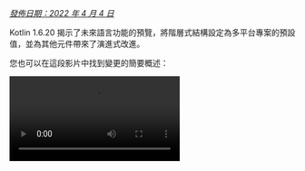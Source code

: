 [//]: # (title: Kotlin 1.6.20 有什麼新功能)

_[發佈日期：2022 年 4 月 4 日](releases.md#release-details)_

Kotlin 1.6.20 揭示了未來語言功能的預覽，將階層式結構設定為多平台專案的預設值，並為其他元件帶來了演進式改進。

您也可以在這段影片中找到變更的簡要概述：

<video src="https://www.youtube.com/v/8F19ds109-o" title="What's new in Kotlin 1.6.20"/>

## 語言

在 Kotlin 1.6.20 中，您可以嘗試兩項新的語言功能：

*   [Kotlin/JVM 的情境接收器原型](#prototype-of-context-receivers-for-kotlin-jvm)
*   [明確非空值型別](#definitely-non-nullable-types)

### Kotlin/JVM 的情境接收器原型

> 此功能為原型，僅適用於 Kotlin/JVM。啟用 `-Xcontext-receivers` 後，
> 編譯器將產生無法用於正式環境程式碼的預發行二進位檔。
> 僅在您的練習專案中使用情境接收器。
> 我們感謝您在 [YouTrack](https://youtrack.jetbrains.com/issues/KT) 中提供的意見回饋。
>
{style="warning"}

有了 Kotlin 1.6.20，您不再僅限於擁有一個接收器。如果您需要更多，可以透過在宣告中新增情境接收器，使函數、屬性和類別依情境而定（或_情境相關_）。情境宣告會執行以下操作：

*   它要求所有宣告的情境接收器都必須作為隱式接收器存在於呼叫者的作用域中。
*   它將宣告的情境接收器作為隱式接收器帶入其主體作用域。

```kotlin
interface LoggingContext {
    val log: Logger // 此情境提供對記錄器的參考 
}

context(LoggingContext)
fun startBusinessOperation() {
    // 您可以存取 log 屬性，因為 LoggingContext 是隱式接收器
    log.info("Operation has started")
}

fun test(loggingContext: LoggingContext) {
    with(loggingContext) {
        // 您需要將 LoggingContext 作為隱式接收器置於作用域中
        // 才能呼叫 startBusinessOperation()
        startBusinessOperation()
    }
}
```

若要在您的專案中啟用情境接收器，請使用 `-Xcontext-receivers` 編譯器選項。
您可以在 [KEEP](https://github.com/Kotlin/KEEP/blob/master/proposals/context-receivers.md#detailed-design) 中找到此功能的詳細說明及其語法。

請注意，此實作是原型：

*   啟用 `-Xcontext-receivers` 後，編譯器將產生無法用於正式環境程式碼的預發行二進位檔
*   目前對情境接收器的 IDE 支援最少

請在您的練習專案中試用此功能，並在此 [YouTrack 問題](https://youtrack.jetbrains.com/issue/KT-42435) 中與我們分享您的想法和經驗。
如果您遇到任何問題，請[提交新問題](https://kotl.in/issue)。

### 明確非空值型別

> 明確非空值型別處於 [Beta 測試版](components-stability.md)階段。它們幾乎穩定，
> 但未來可能需要遷移步驟。
> 我們將盡力減少您必須進行的任何變更。
>
{style="warning"}

為了在擴充泛型 Java 類別和介面時提供更好的互通性，Kotlin 1.6.20 允許您使用新語法 `T & Any` 在使用站點上將泛型型別參數標記為明確非空值。
此語法形式來自[交集型別](https://en.wikipedia.org/wiki/Intersection_type)的表示法，目前僅限於 `&` 左側帶有可空值上限且右側帶有非空值 `Any` 的型別參數：

```kotlin
fun <T> elvisLike(x: T, y: T & Any): T & Any = x ?: y

fun main() {
    // OK
    elvisLike<String>("", "").length
    // Error: 'null' cannot be a value of a non-null type
    elvisLike<String>("", null).length

    // OK
    elvisLike<String?>(null, "").length
    // Error: 'null' cannot be a value of a non-null type
    elvisLike<String?>(null, null).length
}
```
{validate="false"}

將語言版本設定為 `1.7` 以啟用此功能：

<tabs group="build-script">
<tab title="Kotlin" group-key="kotlin">

```kotlin
kotlin {
    sourceSets.all {
        languageSettings.apply {
            languageVersion = "1.7"
        }
    }
}
```

</tab>
<tab title="Groovy" group-key="groovy">

```groovy
kotlin {
    sourceSets.all {
        languageSettings {
            languageVersion = '1.7'
        }
    }
}
```

</tab>
</tabs>

在 [KEEP](https://github.com/Kotlin/KEEP/blob/master/proposals/definitely-non-nullable-types.md) 中了解有關明確非空值型別的更多資訊。

## Kotlin/JVM

Kotlin 1.6.20 引入了：

*   JVM 介面中預設方法的相容性改進：[介面的新 `@JvmDefaultWithCompatibility` 註解](#new-jvmdefaultwithcompatibility-annotation-for-interfaces)和 [`-Xjvm-default` 模式中的相容性變更](#compatibility-changes-in-the-xjvm-default-modes)
*   [支援 JVM 後端中單一模組的平行編譯](#support-for-parallel-compilation-of-a-single-module-in-the-jvm-backend)
*   [支援對函數介面建構子的可呼叫引用](#support-for-callable-references-to-functional-interface-constructors)

### 介面的新 @JvmDefaultWithCompatibility 註解

Kotlin 1.6.20 引入了新註解 [`@JvmDefaultWithCompatibility`](https://kotlinlang.org/api/latest/jvm/stdlib/kotlin.jvm/-jvm-default-with-compatibility/)：將其與 `-Xjvm-default=all` 編譯器選項一起使用，[為 JVM 介面中的任何 Kotlin 介面中的任何非抽象成員建立預設方法](java-to-kotlin-interop.md#default-methods-in-interfaces)。

如果有一些客戶端使用您的 Kotlin 介面，且這些介面是在沒有 `-Xjvm-default=all` 選項的情況下編譯的，那麼它們可能與使用此選項編譯的程式碼二進位不相容。
在 Kotlin 1.6.20 之前，為避免此相容性問題，[建議的方法](https://blog.jetbrains.com/kotlin/2020/07/kotlin-1-4-m3-generating-default-methods-in-interfaces/#JvmDefaultWithoutCompatibility)是使用 `-Xjvm-default=all-compatibility` 模式，並為不需要此類相容性的介面使用 `@JvmDefaultWithoutCompatibility` 註解。

此方法有一些缺點：

*   新增新介面時，您可能會輕易忘記新增註解。
*   通常非公開部分比公共應用程式介面有更多介面，因此您最終會在程式碼中許多地方使用此註解。

現在，您可以使用 `-Xjvm-default=all` 模式並使用 `@JvmDefaultWithCompatibility` 註解標記介面。
這允許您一次將此註解新增到公共應用程式介面中的所有介面，並且您無需為新的非公開程式碼使用任何註解。

請在此 [YouTrack 問題](https://youtrack.jetbrains.com/issue/KT-48217) 中留下您對此新註解的意見回饋。

### -Xjvm-default 模式中的相容性變更

Kotlin 1.6.20 增加了將預設模式（`-Xjvm-default=disable` 編譯器選項）中的模組與使用 `-Xjvm-default=all` 或 `-Xjvm-default=all-compatibility` 模式編譯的模組進行編譯的選項。
一如既往，如果所有模組都使用 `-Xjvm-default=all` 或 `-Xjvm-default=all-compatibility` 模式，編譯也會成功。
您可以在此 [YouTrack 問題](https://youtrack.jetbrains.com/issue/KT-47000) 中留下您的意見回饋。

Kotlin 1.6.20 棄用了編譯器選項 `-Xjvm-default` 的 `compatibility` 和 `enable` 模式。
其他模式的描述中關於相容性的變更，但整體邏輯保持不變。
您可以查閱[更新的描述](java-to-kotlin-interop.md#compatibility-modes-for-default-methods)。

有關 Java 互通性中預設方法的更多資訊，請參閱[互通性文件](java-to-kotlin-interop.md#default-methods-in-interfaces)和
[此部落格文章](https://blog.jetbrains.com/kotlin/2020/07/kotlin-1-4-m3-generating-default-methods-in-interfaces/)。

### 支援 JVM 後端中單一模組的平行編譯

> 支援 JVM 後端中單一模組的平行編譯是 [實驗性](components-stability.md)的。
> 它可能隨時被移除或變更。需要選擇啟用（詳情見下），您應該僅將其用於評估目的。
> 我們非常感謝您在 [YouTrack](https://youtrack.jetbrains.com/issue/KT-46085) 中提供意見回饋。
>
{style="warning"}

我們正在繼續努力[改進新的 JVM IR 後端編譯時間](https://youtrack.jetbrains.com/issue/KT-46768)。
在 Kotlin 1.6.20 中，我們新增了實驗性 JVM IR 後端模式，以平行編譯模組中的所有檔案。
平行編譯可以將總編譯時間縮短多達 15%。

使用[編譯器選項](compiler-reference.md#compiler-options) `-Xbackend-threads` 啟用實驗性平行後端模式。
此選項請使用以下引數：

*   `N` 是您要使用的執行緒數量。它不應大於您的 CPU 核心數量；否則，由於執行緒間的內容切換，平行化將停止有效
*   `0` 為每個 CPU 核心使用單獨的執行緒

[Gradle](gradle.md) 可以平行執行任務，但這種平行化在專案（或專案的主要部分）在 Gradle 看來只是一個大任務時，並沒有太大幫助。
如果您有一個非常大的單一巨型模組，請使用平行編譯以更快地編譯。
如果您的專案由許多小型模組組成，並且建置由 Gradle 平行化，那麼增加另一層平行化可能會由於內容切換而損害效能。

> 平行編譯有一些限制：
> *   它不適用於 [kapt](kapt.md)，因為 kapt 會停用 IR 後端
> *   根據設計，它需要更多的 JVM 堆積記憶體。堆積記憶體量與執行緒數量成正比
>
{style="note"}

### 支援對函數介面建構子的可呼叫引用

> 支援對函數介面建構子的可呼叫引用是 [實驗性](components-stability.md)的。
> 它可能隨時被移除或變更。需要選擇啟用（詳情見下），您應該僅將其用於評估目的。
> 我們非常感謝您在 [YouTrack](https://youtrack.jetbrains.com/issue/KT-47939) 中提供意見回饋。
>
{style="warning"}

支援對[可呼叫引用](reflection.md#callable-references)到函數介面建構子的功能，提供了一種原始碼相容的方式，可以從具有建構子函數的介面遷移到[函數介面](fun-interfaces.md)。

考慮以下程式碼：

```kotlin
interface Printer {
    fun print()
}

fun Printer(block: () -> Unit): Printer = object : Printer { override fun print() = block() }
```

啟用對函數介面建構子的可呼叫引用後，此程式碼可以替換為僅一個函數介面宣告：

```kotlin
fun interface Printer {
    fun print()
}
```

它的建構子將被隱式建立，任何使用 `::Printer` 函數引用的程式碼都將編譯。例如：

```kotlin
documentsStorage.addPrinter(::Printer)
```
{validate="false"}

透過使用 [`@Deprecated`](https://kotlinlang.org/api/latest/jvm/stdlib/kotlin/-deprecated/) 註解和 `DeprecationLevel.HIDDEN` 標記舊版函數 `Printer` 來保留二進位相容性：

```kotlin
@Deprecated(message = "Your message about the deprecation", level = DeprecationLevel.HIDDEN)
fun Printer(...) {...}
```
{validate="false"}

使用編譯器選項 `-XXLanguage:+KotlinFunInterfaceConstructorReference` 啟用此功能。

## Kotlin/Native

Kotlin/Native 1.6.20 標誌著其新元件的持續發展。我們在與 Kotlin 在其他平台上的體驗一致性方面又邁出了一步：

*   [新記憶體管理器的更新](#an-update-on-the-new-memory-manager)
*   [新記憶體管理器中清理階段的併發實作](#concurrent-implementation-for-the-sweep-phase-in-new-memory-manager)
*   [註解類別的實例化](#instantiation-of-annotation-classes)
*   [與 Swift async/await 的互通性：返回 Swift 的 Void 而非 KotlinUnit](#interop-with-swift-async-await-returning-void-instead-of-kotlinunit)
*   [透過 libbacktrace 改善堆疊追蹤](#better-stack-traces-with-libbacktrace)
*   [支援獨立 Android 可執行檔](#support-for-standalone-android-executables)
*   [效能改進](#performance-improvements)
*   [cinterop 模組匯入期間的錯誤處理改進](#improved-error-handling-during-cinterop-modules-import)
*   [支援 Xcode 13 函式庫](#support-for-xcode-13-libraries)

### 新記憶體管理器的更新

> 新的 Kotlin/Native 記憶體管理器處於 [Alpha 測試版](components-stability.md)階段。
> 它可能在未來不相容地變更並需要手動遷移。
> 我們非常感謝您在 [YouTrack](https://youtrack.jetbrains.com/issue/KT-48525) 中提供意見回饋。
>
{style="note"}

透過 Kotlin 1.6.20，您可以嘗試新 Kotlin/Native 記憶體管理器的 Alpha 版本。
它消除了 JVM 和 Native 平台之間的差異，以在多平台專案中提供一致的開發者體驗。
例如，您將更容易建立可在 Android 和 iOS 上運作的新跨平台行動應用程式。

新的 Kotlin/Native 記憶體管理器取消了執行緒間物件共享的限制。
它還提供了無記憶體洩漏的併發程式設計原語，這些原語安全且不需要任何特殊管理或註解。

新的記憶體管理器將在未來版本中成為預設值，因此我們鼓勵您現在就嘗試。
查閱我們的[部落格文章](https://blog.jetbrains.com/kotlin/2021/08/try-the-new-kotlin-native-memory-manager-development-preview/)以了解有關新記憶體管理器的更多資訊並探索示範專案，或直接跳至[遷移說明](https://github.com/JetBrains/kotlin/blob/master/kotlin-native/NEW_MM.md)親自嘗試。

請嘗試在您的專案上使用新記憶體管理器，看看它是如何運作的，並在我們的問題追蹤器 [YouTrack](https://youtrack.jetbrains.com/issue/KT-48525) 中分享意見回饋。

### 新記憶體管理器中清理階段的併發實作

如果您已切換到我們在 [Kotlin 1.6 中宣布](whatsnew16.md#preview-of-the-new-memory-manager)的新記憶體管理器，您可能會注意到執行時間有了巨大的改進：我們的基準測試顯示平均提高了 35%。
從 1.6.20 開始，新記憶體管理器的清理階段也提供了併發實作。
這也應能改善效能並縮短垃圾收集器暫停的持續時間。

若要為新的 Kotlin/Native 記憶體管理器啟用此功能，請傳遞以下編譯器選項：

```bash
-Xgc=cms 
```

請隨時在此 [YouTrack 問題](https://youtrack.jetbrains.com/issue/KT-48526) 中分享您對新記憶體管理器效能的意見回饋。

### 註解類別的實例化

在 Kotlin 1.6.0 中，註解類別的實例化對於 Kotlin/JVM 和 Kotlin/JS 成為了[穩定](components-stability.md)功能。
1.6.20 版本提供了對 Kotlin/Native 的支援。

了解有關[註解類別實例化](annotations.md#instantiation)的更多資訊。

### 與 Swift async/await 的互通性：返回 Void 而非 KotlinUnit

> 與 Swift async/await 的併發互通性是 [實驗性](components-stability.md)的。它可能隨時被移除或變更。
> 您應該僅將其用於評估目的。我們非常感謝您在 [YouTrack](https://youtrack.jetbrains.com/issue/KT-47610) 中提供意見回饋。
>
{style="warning"}

我們持續致力於[與 Swift 的 async/await 的實驗性互通性](whatsnew1530.md#experimental-interoperability-with-swift-5-5-async-await)（Swift 5.5 後可用）。
Kotlin 1.6.20 在處理 `Unit` 回傳型別的 `suspend` 函數方面與先前版本不同。

以前，此類函數在 Swift 中呈現為返回 `KotlinUnit` 的 `async` 函數。然而，它們的正確回傳型別應為 `Void`，類似於非暫停函數。

為了避免破壞現有程式碼，我們引入了一個 Gradle 屬性，該屬性使編譯器將返回 `Unit` 的 `suspend` 函數轉換為返回 `Void` 的 `async` Swift 函數：

```none
# gradle.properties
kotlin.native.binary.unitSuspendFunctionObjCExport=proper
```

我們計劃在未來的 Kotlin 版本中將此行為設為預設。

### 透過 libbacktrace 改善堆疊追蹤

> 使用 libbacktrace 解析原始碼位置是 [實驗性](components-stability.md)的。它可能隨時被移除或變更。
> 您應該僅將其用於評估目的。我們非常感謝您在 [YouTrack](https://youtrack.jetbrains.com/issue/KT-48424) 中提供意見回饋。
>
{style="warning"}

Kotlin/Native 現在能夠產生包含檔案位置和行號的詳細堆疊追蹤，
以便更好地除錯 `linux*`（`linuxMips32` 和 `linuxMipsel32` 除外）和 `androidNative*` 目標。

此功能在底層使用了 [`libbacktrace`](https://github.com/ianlancetaylor/libbacktrace) 函式庫。
請看以下程式碼，了解差異範例：

```kotlin
fun main() = bar()
fun bar() = baz()
inline fun baz() {
    error("")
}
```

*   **1.6.20 之前：**

```text
Uncaught Kotlin exception: kotlin.IllegalStateException:
   at 0   example.kexe        0x227190       kfun:kotlin.Throwable#<init>(kotlin.String?){} + 96
   at 1   example.kexe        0x221e4c       kfun:kotlin.Exception#<init>(kotlin.String?){} + 92
   at 2   example.kexe        0x221f4c       kfun:kotlin.RuntimeException#<init>(kotlin.String?){} + 92
   at 3   example.kexe        0x22234c       kfun:kotlin.IllegalStateException#<init>(kotlin.String?){} + 92
   at 4   example.kexe        0x25d708       kfun:#bar(){} + 104
   at 5   example.kexe        0x25d68c       kfun:#main(){} + 12
```
{initial-collapse-state="collapsed" collapsible="true"}

*   **1.6.20 搭配 libbacktrace：**

```text
Uncaught Kotlin exception: kotlin.IllegalStateException:
   at 0   example.kexe        0x229550    kfun:kotlin.Throwable#<init>(kotlin.String?){} + 96 (/opt/buildAgent/work/c3a91df21e46e2c8/kotlin/kotlin-native/runtime/src/main/kotlin/kotlin/Throwable.kt:24:37)
   at 1   example.kexe        0x22420c    kfun:kotlin.Exception#<init>(kotlin.String?){} + 92 (/opt/buildAgent/work/c3a91df21e46e2c8/kotlin/kotlin-native/runtime/src/main/kotlin/kotlin/Exceptions.kt:23:44)
   at 2   example.kexe        0x22430c    kfun:kotlin.RuntimeException#<init>(kotlin.String?){} + 92 (/opt/buildAgent/work/c3a91df21e46e2c8/kotlin/kotlin-native/runtime/src/main/kotlin/kotlin/Exceptions.kt:34:44)
   at 3   example.kexe        0x22470c    kfun:kotlin.IllegalStateException#<init>(kotlin.String?){} + 92 (/opt/buildAgent/work/c3a91df21e46e2c8/kotlin/kotlin-native/runtime/src/main/kotlin/kotlin/Exceptions.kt:70:44)
   at 4   example.kexe        0x25fac8    kfun:#bar(){} + 104 [inlined] (/opt/buildAgent/work/c3a91df21e46e2c8/kotlin/libraries/stdlib/src/kotlin/util/Preconditions.kt:143:56)
   at 5   example.kexe        0x25fac8    kfun:#bar(){} + 104 [inlined] (/private/tmp/backtrace/src/commonMain/kotlin/app.kt:4:5)
   at 6   example.kexe        0x25fac8    kfun:#bar(){} + 104 (/private/tmp/backtrace/src/commonMain/kotlin/app.kt:2:13)
   at 7   example.kexe        0x25fa4c    kfun:#main(){} + 12 (/private/tmp/backtrace/src/commonMain/kotlin/app.kt:1:14)
```
{initial-collapse-state="collapsed" collapsible="true"}

在 Apple 目標上，這些目標已經在堆疊追蹤中包含檔案位置和行號，libbacktrace 為內聯函數呼叫提供了更多詳細資訊：

*   **1.6.20 之前：**

```text
Uncaught Kotlin exception: kotlin.IllegalStateException:
   at 0   example.kexe    0x10a85a8f8    kfun:kotlin.Throwable#<init>(kotlin.String?){} + 88 (/opt/buildAgent/work/c3a91df21e46e2c8/kotlin/kotlin-native/runtime/src/main/kotlin/kotlin/Throwable.kt:24:37)
   at 1   example.kexe    0x10a855846    kfun:kotlin.Exception#<init>(kotlin.String?){} + 86 (/opt/buildAgent/work/c3a91df21e46e2c8/kotlin/kotlin-native/runtime/src/main/kotlin/kotlin/Exceptions.kt:23:44)
   at 2   example.kexe    0x10a855936    kfun:kotlin.RuntimeException#<init>(kotlin.String?){} + 86 (/opt/buildAgent/work/c3a91df21e46e2c8/kotlin/kotlin-native/runtime/src/main/kotlin/kotlin/Exceptions.kt:34:44)
   at 3   example.kexe    0x10a855c86    kfun:kotlin.IllegalStateException#<init>(kotlin.String?){} + 86 (/opt/buildAgent/work/c3a91df21e46e2c8/kotlin/kotlin-native/runtime/src/main/kotlin/kotlin/Exceptions.kt:70:44)
   at 4   example.kexe    0x10a8489a5    kfun:#bar(){} + 117 (/private/tmp/backtrace/src/commonMain/kotlin/app.kt:2:1)
   at 5   example.kexe    0x10a84891c    kfun:#main(){} + 12 (/private/tmp/backtrace/src/commonMain/kotlin/app.kt:1:14)
...
```
{initial-collapse-state="collapsed" collapsible="true"}

*   **1.6.20 搭配 libbacktrace：**

```text
Uncaught Kotlin exception: kotlin.IllegalStateException:
   at 0   example.kexe    0x10669bc88    kfun:kotlin.Throwable#<init>(kotlin.String?){} + 88 (/opt/buildAgent/work/c3a91df21e46e2c8/kotlin/kotlin-native/runtime/src/main/kotlin/kotlin/Throwable.kt:24:37)
   at 1   example.kexe    0x106696bd6    kfun:kotlin.Exception#<init>(kotlin.String?){} + 86 (/opt/buildAgent/work/c3a91df21e46e2c8/kotlin/kotlin-native/runtime/src/main/kotlin/kotlin/Exceptions.kt:23:44)
   at 2   example.kexe    0x106696cc6    kfun:kotlin.RuntimeException#<init>(kotlin.String?){} + 86 (/opt/buildAgent/work/c3a91df21e46e2c8/kotlin/kotlin-native/runtime/src/main/kotlin/kotlin/Exceptions.kt:34:44)
   at 3   example.kexe    0x106697016    kfun:kotlin.IllegalStateException#<init>(kotlin.String?){} + 86 (/opt/buildAgent/work/c3a91df21e46e2c8/kotlin/kotlin-native/runtime/src/main/kotlin/kotlin/Exceptions.kt:70:44)
   at 4   example.kexe    0x106689d35    kfun:#bar(){} + 117 [inlined] (/opt/buildAgent/work/c3a91df21e46e2c8/kotlin/libraries/stdlib/src/kotlin/util/Preconditions.kt:143:56)
>>  at 5   example.kexe    0x106689d35    kfun:#bar(){} + 117 [inlined] (/private/tmp/backtrace/src/commonMain/kotlin/app.kt:4:5)
   at 6   example.kexe    0x106689d35    kfun:#bar(){} + 117 (/private/tmp/backtrace/src/commonMain/kotlin/app.kt:2:13)
   at 7   example.kexe    0x106689cac    kfun:#main(){} + 12 (/private/tmp/backtrace/src/commonMain/kotlin/app.kt:1:14)
...
```
{initial-collapse-state="collapsed" collapsible="true"}

若要透過 libbacktrace 產生更好的堆疊追蹤，請將以下行新增到 `gradle.properties`：

```none
# gradle.properties
kotlin.native.binary.sourceInfoType=libbacktrace
```

請在[此 YouTrack 問題](https://youtrack.jetbrains.com/issue/KT-48424)中告訴我們您使用 libbacktrace 除錯 Kotlin/Native 的體驗。

### 支援獨立 Android 可執行檔

以前，Kotlin/Native 中的 Android 原生可執行檔實際上不是可執行檔，而是您可以作為 NativeActivity 使用的共享函式庫。現在有一個選項可以為 Android 原生目標生成標準可執行檔。

為此，在您的專案的 `build.gradle(.kts)` 部分中，配置您的 `androidNative` 目標的可執行檔區塊。
新增以下二進位選項：

```kotlin
kotlin {
    androidNativeX64("android") {
        binaries {
            executable {
                binaryOptions["androidProgramType"] = "standalone"
            }
        }
    }
}
```

請注意，此功能將在 Kotlin 1.7.0 中成為預設值。
如果您想保留目前的行為，請使用以下設定：

```kotlin
binaryOptions["androidProgramType"] = "nativeActivity"
```

感謝 Mattia Iavarone 的[實作](https://github.com/jetbrains/kotlin/pull/4624)！

### 效能改進

我們正在努力改進 Kotlin/Native，以[加速編譯過程](https://youtrack.jetbrains.com/issue/KT-42294)並提升您的開發體驗。

Kotlin 1.6.20 帶來了一些效能更新和錯誤修正，這些變更影響了 Kotlin 生成的 LLVM IR。
根據我們內部專案的基準測試，我們平均達到了以下效能提升：

*   執行時間減少 15%
*   發佈和除錯二進位檔的程式碼大小減少 20%
*   發佈二進位檔的編譯時間減少 26%

這些變更還使大型內部專案的除錯二進位檔編譯時間減少了 10%。

為此，我們為一些編譯器生成的合成物件實作了靜態初始化，改進了為每個函數建立 LLVM IR 結構的方式，並優化了編譯器快取。

### cinterop 模組匯入期間的錯誤處理改進

此版本改進了在您使用 `cinterop` 工具匯入 Objective-C 模組（例如 CocoaPods pods 通常這樣做）時的錯誤處理。
以前，如果您在嘗試使用 Objective-C 模組時遇到錯誤（例如，處理標頭中的編譯錯誤時），您會收到一條資訊不足的錯誤訊息，例如 `fatal error: could not build module $name`。
我們擴展了 `cinterop` 工具的這部分，因此您將收到包含擴展說明的錯誤訊息。

### 支援 Xcode 13 函式庫

此版本中完全支援 Xcode 13 隨附的函式庫。
請隨時從您的 Kotlin 程式碼中的任何位置存取它們。

## Kotlin Multiplatform

1.6.20 為 Kotlin Multiplatform 帶來了以下值得注意的更新：

*   [多平台專案的階層式結構支援現在是預設選項](#hierarchical-structure-support-for-multiplatform-projects)
*   [Kotlin CocoaPods Gradle 外掛程式收到了幾個有用的 CocoaPods 整合功能](#kotlin-cocoapods-gradle-plugin)

### 多平台專案的階層式結構支援

Kotlin 1.6.20 預設啟用階層式結構支援。
自從在 [Kotlin 1.4.0 中引入](whatsnew14.md#sharing-code-in-several-targets-with-the-hierarchical-project-structure)以來，我們大幅改進了前端並使 IDE 匯入穩定。

以前，在多平台專案中新增程式碼有兩種方式。第一種是將其插入平台特定原始碼集，該原始碼集僅限於一個目標，無法被其他平台重複使用。
第二種是使用跨所有 Kotlin 目前支援的平台共享的通用原始碼集。

現在您可以在[專案中更好地共享程式碼](#better-code-sharing-in-your-project)，在幾個類似的原生目標之間共享原始碼，這些目標重複使用大量通用邏輯和第三方應用程式介面。
此技術將提供正確的預設依賴項，並找到共享程式碼中可用的精確應用程式介面。
這消除了複雜的建置設定和必須使用變通方法才能獲得對原生目標之間共享原始碼集的 IDE 支援。
它還有助於防止針對不同目標的不安全應用程式介面使用。

此技術對於[函式庫作者](#more-opportunities-for-library-authors)也將很有用，因為階層式專案結構允許他們發佈和使用針對目標子集的通用應用程式介面函式庫。

預設情況下，使用階層式專案結構發佈的函式庫僅與階層式結構專案相容。

#### 專案中更好的程式碼共享

在沒有階層式結構支援的情況下，無法直接地在**某些**而非**所有** [Kotlin 目標](https://www.jetbrains.com/help/kotlin-multiplatform-dev/multiplatform-dsl-reference.html#targets)之間共享程式碼。
一個常見的例子是在所有 iOS 目標之間共享程式碼，並存取 iOS 特定的[依賴項](https://www.jetbrains.com/help/kotlin-multiplatform-dev/multiplatform-share-on-platforms.html#connect-platform-specific-libraries)，例如 Foundation。

多虧了階層式專案結構支援，您現在可以開箱即用地實現這一點。
在新結構中，原始碼集形成階層。
您可以針對給定原始碼集編譯到的每個目標，使用平台特定的語言功能和可用的依賴項。

例如，考慮一個典型的多平台專案，它有兩個目標 — `iosArm64` 和 `iosX64` 分別用於 iOS 裝置和模擬器。
Kotlin 工具鏈理解這兩個目標具有相同的功能，並允許您從中間原始碼集 `iosMain` 存取該功能。

![iOS hierarchy example](ios-hierarchy-example.jpg){width=700}

Kotlin 工具鏈提供正確的預設依賴項，例如 Kotlin/Native 標準函式庫或原生函式庫。
此外，Kotlin 工具鏈將盡力找出共享程式碼中可用的精確應用程式介面範圍。
這可以防止例如在為 Windows 共享的程式碼中使用 macOS 特定函數等情況。

#### 為函式庫作者帶來更多機會

當多平台函式庫發佈時，其中間原始碼集的應用程式介面現在已正確地與其一同發佈，供消費者使用。
同樣，Kotlin 工具鏈將自動找出消費者原始碼集中可用的應用程式介面，同時仔細防範不安全的使用方式，例如在 JS 程式碼中使用適用於 JVM 的應用程式介面。
了解有關[在函式庫中共享程式碼](https://www.jetbrains.com/help/kotlin-multiplatform-dev/multiplatform-share-on-platforms.html#share-code-in-libraries)的更多資訊。

#### 配置和設定

從 Kotlin 1.6.20 開始，所有新建立的多平台專案都將採用階層式專案結構。無需額外設定。

*   如果您已[手動開啟](https://www.jetbrains.com/help/kotlin-multiplatform-dev/multiplatform-share-on-platforms.html#share-code-on-similar-platforms)它，您可以從 `gradle.properties` 中移除已棄用的選項：

    ```none
    # gradle.properties
    kotlin.mpp.enableGranularSourceSetsMetadata=true
    kotlin.native.enableDependencyPropagation=false // 或 'true'，取決於您之前的設定
    ```

*   對於 Kotlin 1.6.20，我們建議使用 [Android Studio 2021.1.1](https://developer.android.com/studio) (Bumblebee) 或更高版本以獲得最佳體驗。

*   您也可以選擇退出。若要停用階層式結構支援，請在 `gradle.properties` 中設定以下選項：

    ```none
    # gradle.properties
    kotlin.mpp.hierarchicalStructureSupport=false
    ```

#### 留下您的意見回饋

這是對整個生態系統的重大變革。我們非常感謝您的意見回饋，以幫助使其更臻完善。

現在就試試看，並向我們的[問題追蹤器](https://kotl.in/issue)報告您遇到的任何困難。

### Kotlin CocoaPods Gradle 外掛程式

為簡化 CocoaPods 整合，Kotlin 1.6.20 提供了以下功能：

*   CocoaPods 外掛程式現在具有建置 XCFrameworks 並包含所有註冊目標以及生成 Podspec 檔案的任務。當您不想直接與 Xcode 整合，但想要建置產物並將其部署到本地 CocoaPods 儲存庫時，這會很有用。
    
    了解更多關於[建置 XCFrameworks](https://www.jetbrains.com/help/kotlin-multiplatform-dev/multiplatform-build-native-binaries.html#build-xcframeworks) 的資訊。

*   如果您在專案中使用 [CocoaPods 整合](https://www.jetbrains.com/help/kotlin-multiplatform-dev/multiplatform-cocoapods-overview.html)，您習慣於為整個 Gradle 專案指定所需的 Pod 版本。現在您有更多選項：
    *   直接在 `cocoapods` 區塊中指定 Pod 版本
    *   繼續使用 Gradle 專案版本
    
    如果這些屬性都沒有配置，您將會收到錯誤。

*   您現在可以在 `cocoapods` 區塊中配置 CocoaPod 名稱，而無需更改整個 Gradle 專案的名稱。

*   CocoaPods 外掛程式引入了一個新的 `extraSpecAttributes` 屬性，您可以使用它來配置 Podspec 檔案中以前硬編碼的屬性，例如 `libraries` 或 `vendored_frameworks`。

```kotlin
kotlin {
    cocoapods {
        version = "1.0"
        name = "MyCocoaPod"
        extraSpecAttributes["social_media_url"] = 'https://twitter.com/kotlin'
        extraSpecAttributes["vendored_frameworks"] = 'CustomFramework.xcframework'
        extraSpecAttributes["libraries"] = 'xml'
    }
}
```

請參閱完整的 Kotlin CocoaPods Gradle 外掛程式 [DSL 參考](https://www.jetbrains.com/help/kotlin-multiplatform-dev/multiplatform-cocoapods-dsl-reference.html)。

## Kotlin/JS

Kotlin/JS 1.6.20 中的改進主要影響 IR 編譯器：

*   [開發二進位檔的增量編譯 (IR)](#incremental-compilation-for-development-binaries-with-ir-compiler)
*   [預設情況下頂層屬性的惰性初始化 (IR)](#lazy-initialization-of-top-level-properties-by-default-with-ir-compiler)
*   [預設情況下為專案模組單獨生成 JS 檔案 (IR)](#separate-js-files-for-project-modules-by-default-with-ir-compiler)
*   [Char 類別優化 (IR)](#char-class-optimization)
*   [匯出改進（IR 和舊版後端皆有）](#improvements-to-export-and-typescript-declaration-generation)
*   [異步測試的 `@AfterTest` 保證](#aftertest-guarantees-for-asynchronous-tests)

### 開發二進位檔的增量編譯 (IR 編譯器)

為使使用 IR 編譯器的 Kotlin/JS 開發更有效率，我們引入了一種新的_增量編譯_模式。

在此模式下，當使用 `compileDevelopmentExecutableKotlinJs` Gradle 任務建置**開發二進位檔**時，編譯器會在模組層級快取先前編譯的結果。
它在後續編譯期間會使用未更改原始檔的快取編譯結果，從而使編譯更快完成，尤其是在進行小改動時。
請注意，此改進專門針對開發過程（縮短編輯-建置-除錯循環），不影響正式環境產物的建置。

若要啟用開發二進位檔的增量編譯，請將以下行新增到專案的 `gradle.properties`：

```none
# gradle.properties
kotlin.incremental.js.ir=true // 預設為 false
```

在我們的測試專案中，新模式使增量編譯速度提高了 30%。然而，在此模式下進行清理建置會變慢，因為需要建立和填充快取。

請在此 [YouTrack 問題](https://youtrack.jetbrains.com/issue/KT-50203) 中告訴我們您使用增量編譯與您的 Kotlin/JS 專案的體驗。

### 預設情況下頂層屬性的惰性初始化 (IR 編譯器)

在 Kotlin 1.4.30 中，我們展示了 JS IR 編譯器中[頂層屬性惰性初始化](whatsnew1430.md#lazy-initialization-of-top-level-properties)的原型。
透過消除在應用程式啟動時初始化所有屬性的需要，惰性初始化減少了啟動時間。
我們的測量顯示，在實際的 Kotlin/JS 應用程式上，速度約提高了 10%。

現在，經過完善和適當測試此機制，我們將惰性初始化設為 IR 編譯器中頂層屬性的預設值。

```kotlin
// 惰性初始化
val a = run {
    val result = // 密集的計算
        println(result)
    result
} // run 在變數首次使用時執行
```

如果由於某種原因您需要急切地初始化屬性（在應用程式啟動時），請使用 [`@EagerInitialization`](https://kotlinlang.org/api/latest/jvm/stdlib/kotlin.native/-eager-initialization/) 註解標記它。

### 預設情況下為專案模組單獨生成 JS 檔案 (IR 編譯器)

以前，JS IR 編譯器提供了[為專案模組生成單獨的 `.js` 檔案](https://youtrack.jetbrains.com/issue/KT-44319)的能力。
這是預設選項的替代方案——為整個專案生成一個單一的 `.js` 檔案。
該檔案可能過大且不方便使用，因為每當您想從專案中使用一個函數時，都必須將整個 JS 檔案作為依賴項包含進來。
擁有多個檔案增加了靈活性並減少了此類依賴項的大小。此功能可透過 `-Xir-per-module` 編譯器選項使用。

從 1.6.20 開始，JS IR 編譯器預設為專案模組生成單獨的 `.js` 檔案。

現在可以透過以下 Gradle 屬性將專案編譯為單一 `.js` 檔案：

```none
# gradle.properties
kotlin.js.ir.output.granularity=whole-program // `per-module` 是預設值
```

在以前的版本中，實驗性的每模組模式（透過 `-Xir-per-module=true` 旗標可用）會呼叫每個模組中的 `main()` 函數。這與常規的單一 `.js` 模式不一致。從 1.6.20 開始，`main()` 函數將僅在主模組中呼叫，無論是哪種情況。如果您確實需要在載入模組時執行某些程式碼，您可以使用帶有 `@EagerInitialization` 註解的頂層屬性。請參閱[預設情況下頂層屬性的惰性初始化 (IR)](#lazy-initialization-of-top-level-properties-by-default-with-ir-compiler)。

### Char 類別優化

`Char` 類別現在由 Kotlin/JS 編譯器處理，而無需引入裝箱（類似於[內聯類別](inline-classes.md)）。
這加速了 Kotlin/JS 程式碼中對字元的運算。

除了效能改進之外，這還改變了 `Char` 匯出到 JavaScript 的方式：它現在被轉換為 `Number`。

### 匯出和 TypeScript 宣告產生改進

Kotlin 1.6.20 為匯出機制（[`@JsExport`](https://kotlinlang.org/api/latest/jvm/stdlib/kotlin.js/-js-export/) 註解）帶來了多個修正和改進，包括 [TypeScript 宣告檔（`.d.ts`）的產生](js-project-setup.md#generation-of-typescript-declaration-files-d-ts)。
我們新增了匯出介面和列舉的能力，並修正了先前向我們報告的一些邊緣情況下的匯出行為。
有關更多詳細資訊，請參閱 [YouTrack 中匯出改進的清單](https://youtrack.jetbrains.com/issues?q=Project:%20Kotlin%20issue%20id:%20KT-45434,%20KT-44494,%20KT-37916,%20KT-43191,%20KT-46961,%20KT-40236)。

了解有關[從 JavaScript 使用 Kotlin 程式碼](js-to-kotlin-interop.md)的更多資訊。

### 異步測試的 @AfterTest 保證

Kotlin 1.6.20 使 [`@AfterTest`](https://kotlinlang.org/api/latest/kotlin.test/kotlin.test/-after-test/) 函數在 Kotlin/JS 上的異步測試中正常工作。
如果測試函數的回傳型別靜態解析為 [`Promise`](https://kotlinlang.org/api/latest/jvm/stdlib/kotlin.js/-promise/)，編譯器現在會將 `@AfterTest` 函數的執行排程到相應的 [`then()`](https://kotlinlang.org/api/latest/jvm/stdlib/kotlin.js/-promise/then.html) 回呼函數。

## 安全性

Kotlin 1.6.20 引入了幾項功能來改善您程式碼的安全性：

*   [在 klibs 中使用相對路徑](#using-relative-paths-in-klibs)
*   [為 Kotlin/JS Gradle 專案持久化 `yarn.lock` 檔案](#persisting-yarn-lock-for-kotlin-js-gradle-projects)
*   [預設情況下使用 `--ignore-scripts` 安裝 npm 依賴項](#installation-of-npm-dependencies-with-ignore-scripts-by-default)

### 在 klibs 中使用相對路徑

`klib` 格式的函式庫[包含](native-libraries.md#library-format)原始檔的序列化 IR 表示，其中也包含它們的路徑，用於生成正確的除錯資訊。
在 Kotlin 1.6.20 之前，儲存的檔案路徑是絕對的。由於函式庫作者可能不想共享絕對路徑，因此 1.6.20 版本提供了一個替代選項。

如果您正在發佈 `klib` 並希望在產物中僅使用原始檔的相對路徑，您現在可以傳遞 `-Xklib-relative-path-base` 編譯器選項，並帶有一個或多個原始檔的基本路徑：

<tabs group="build-script">
<tab title="Kotlin" group-key="kotlin">

```kotlin
tasks.withType(org.jetbrains.kotlin.gradle.dsl.KotlinCompile::class).configureEach {
    // $base 是原始檔的基本路徑
    kotlinOptions.freeCompilerArgs += "-Xklib-relative-path-base=$base"
}
```

</tab>
<tab title="Groovy" group-key="groovy">

```groovy
tasks.withType(org.jetbrains.kotlin.gradle.dsl.KotlinCompile).configureEach {
    kotlinOptions {
        // $base 是原始檔的基本路徑
        freeCompilerArgs += "-Xklib-relative-path-base=$base"
    }
}
```

</tab>
</tabs>

### 為 Kotlin/JS Gradle 專案持久化 `yarn.lock` 檔案

> 此功能已回溯移植到 Kotlin 1.6.10。
>
{style="note"}

Kotlin/JS Gradle 外掛程式現在提供了持久化 `yarn.lock` 檔案的功能，使得鎖定專案的 npm 依賴項版本成為可能，無需額外的 Gradle 配置。
此功能透過在專案根目錄中新增自動生成的 `kotlin-js-store` 目錄，改變了預設專案結構。
該目錄內部包含 `yarn.lock` 檔案。

我們強烈建議將 `kotlin-js-store` 目錄及其內容提交到您的版本控制系統。
將鎖定檔案提交到您的版本控制系統是一種[推薦的做法](https://classic.yarnpkg.com/blog/2016/11/24/lockfiles-for-all/)，因為它確保您的應用程式在所有機器上都使用完全相同的依賴樹進行建置，無論這些機器是其他機器上的開發環境還是 CI/CD 服務。
鎖定檔案還可以防止您的 npm 依賴項在專案在新機器上被檢出時自動更新，這是一個安全疑慮。

[Dependabot](https://github.com/dependabot) 等工具也可以解析您的 Kotlin/JS 專案的 `yarn.lock` 檔案，並在您依賴的任何 npm 套件受到危害時向您提供警告。

如果需要，您可以在建置腳本中更改目錄和鎖定檔案名稱：

<tabs group="build-script">
<tab title="Kotlin" group-key="kotlin">

```kotlin
rootProject.plugins.withType<org.jetbrains.kotlin.gradle.targets.js.yarn.YarnPlugin> {
    rootProject.the<org.jetbrains.kotlin.gradle.targets.js.yarn.YarnRootExtension>().lockFileDirectory =
        project.rootDir.resolve("my-kotlin-js-store")
    rootProject.the<org.jetbrains.kotlin.gradle.targets.js.yarn.YarnRootExtension>().lockFileName = "my-yarn.lock"
}
```

</tab>
<tab title="Groovy" group-key="groovy">

```groovy
rootProject.plugins.withType(org.jetbrains.kotlin.gradle.targets.js.yarn.YarnPlugin) {
    rootProject.extensions.getByType(org.jetbrains.kotlin.gradle.targets.js.yarn.YarnRootExtension).lockFileDirectory =
        file("my-kotlin-js-store")
    rootProject.extensions.getByType(org.jetbrains.kotlin.gradle.targets.js.yarn.YarnRootExtension).lockFileName = 'my-yarn.lock'
}
```

</tab>
</tabs>

> 更改鎖定檔案的名稱可能會導致依賴項檢查工具無法再識別該檔案。
> 
{style="warning"}

### 預設情況下使用 `--ignore-scripts` 安裝 npm 依賴項

> 此功能已回溯移植到 Kotlin 1.6.10。
>
{style="note"}

Kotlin/JS Gradle 外掛程式現在預設阻止在安裝 npm 依賴項期間執行[生命週期腳本](https://docs.npmjs.com/cli/v8/using-npm/scripts#life-cycle-scripts)。
此變更旨在降低執行來自受損 npm 套件的惡意程式碼的可能性。

若要回滾到舊配置，您可以透過在 `build.gradle(.kts)` 中新增以下行來明確啟用生命週期腳本執行：

<tabs group="build-script">
<tab title="Kotlin" group-key="kotlin">

```kotlin
rootProject.plugins.withType<org.jetbrains.kotlin.gradle.targets.js.yarn.YarnPlugin> {
    rootProject.the<org.jetbrains.kotlin.gradle.targets.js.yarn.YarnRootExtension>().ignoreScripts = false
}
```

</tab>
<tab title="Groovy" group-key="groovy">

```groovy
rootProject.plugins.withType(org.jetbrains.kotlin.gradle.targets.js.yarn.YarnPlugin) {
    rootProject.extensions.getByType(org.jetbrains.kotlin.gradle.targets.js.yarn.YarnRootExtension).ignoreScripts = false
}
```

</tab>
</tabs>

了解有關 [Kotlin/JS Gradle 專案的 npm 依賴項](js-project-setup.md#npm-dependencies)的更多資訊。

## Gradle

Kotlin 1.6.20 為 Kotlin Gradle 外掛程式帶來了以下變更：

*   用於定義 Kotlin 編譯器執行策略的新[屬性 `kotlin.compiler.execution.strategy` 和 `compilerExecutionStrategy`](#properties-for-defining-kotlin-compiler-execution-strategy)
*   [棄用選項 `kapt.use.worker.api`、`kotlin.experimental.coroutines` 和 `kotlin.coroutines`](#deprecation-of-build-options-for-kapt-and-coroutines)
*   [移除 `kotlin.parallel.tasks.in.project` 建置選項](#removal-of-the-kotlin-parallel-tasks-in-project-build-option)

### 用於定義 Kotlin 編譯器執行策略的屬性

在 Kotlin 1.6.20 之前，您使用系統屬性 `-Dkotlin.compiler.execution.strategy` 來定義 Kotlin 編譯器執行策略。
此屬性在某些情況下可能不方便。
Kotlin 1.6.20 引入了一個同名的 Gradle 屬性 `kotlin.compiler.execution.strategy` 和編譯任務屬性 `compilerExecutionStrategy`。

系統屬性仍然有效，但將在未來版本中移除。

目前屬性的優先順序如下：

*   任務屬性 `compilerExecutionStrategy` 優先於系統屬性和 Gradle 屬性 `kotlin.compiler.execution.strategy`。
*   Gradle 屬性優先於系統屬性。

有三種編譯器執行策略可以分配給這些屬性：

| 策略       | Kotlin 編譯器執行位置     | 增量編譯 | 其他特性                                                 |
|------------|-------------------------|----------|----------------------------------------------------------|
| 守護行程 (Daemon) | 在其自身的守護行程程序內部      | 是        | *預設策略*。可在不同的 Gradle 守護行程之間共享              |
| 進程內 (In process) | 在 Gradle 守護行程程序內部  | 否        | 可能與 Gradle 守護行程共享堆積記憶體                       |
| 進程外 (Out of process) | 每次呼叫都在單獨的程序中 | 否        | —                                                        |

因此，`kotlin.compiler.execution.strategy` 屬性（包括系統屬性和 Gradle 屬性）的可用值為：
1. `daemon` (預設)
2. `in-process`
3. `out-of-process`

在 `gradle.properties` 中使用 Gradle 屬性 `kotlin.compiler.execution.strategy`：

```none
# gradle.properties
kotlin.compiler.execution.strategy=out-of-process
```

`compilerExecutionStrategy` 任務屬性的可用值為：

1. `org.jetbrains.kotlin.gradle.tasks.KotlinCompilerExecutionStrategy.DAEMON` (預設)
2. `org.jetbrains.kotlin.gradle.tasks.KotlinCompilerExecutionStrategy.IN_PROCESS`
3. `org.jetbrains.kotlin.gradle.tasks.KotlinCompilerExecutionStrategy.OUT_OF_PROCESS`

在 `build.gradle.kts` 建置腳本中使用 `compilerExecutionStrategy` 任務屬性：

```kotlin
import org.jetbrains.kotlin.gradle.dsl.KotlinCompile
import org.jetbrains.kotlin.gradle.tasks.KotlinCompilerExecutionStrategy

// ...

tasks.withType<KotlinCompile>().configureEach {
    compilerExecutionStrategy.set(KotlinCompilerExecutionStrategy.IN_PROCESS)
}
```

請在此 [YouTrack 任務](https://youtrack.jetbrains.com/issue/KT-49299) 中留下您的意見回饋。

### 棄用 kapt 和協程的建置選項

在 Kotlin 1.6.20 中，我們更改了屬性的棄用級別：

*   我們棄用了透過 Kotlin 守護行程執行 [kapt](kapt.md) 的能力，使用 `kapt.use.worker.api` – 現在它會在 Gradle 的輸出中產生警告。
    預設情況下，自 1.3.70 版本發佈以來，[kapt 已使用 Gradle 工作程序](kapt.md#run-kapt-tasks-in-parallel)，我們建議堅持此方法。

    我們將在未來版本中移除選項 `kapt.use.worker.api`。

*   我們棄用了 `kotlin.experimental.coroutines` Gradle DSL 選項以及在 `gradle.properties` 中使用的 `kotlin.coroutines` 屬性。
    只需使用_暫停函數_或[將 `kotlinx.coroutines` 依賴項新增到您的 `build.gradle(.kts)` 檔案中](gradle-configure-project.md#set-a-dependency-on-a-kotlinx-library)。
    
    在[協程指南](coroutines-guide.md)中了解有關協程的更多資訊。

### 移除 `kotlin.parallel.tasks.in.project` 建置選項

在 Kotlin 1.5.20 中，我們[宣布棄用建置選項 `kotlin.parallel.tasks.in.project`](whatsnew1520.md#deprecation-of-the-kotlin-parallel-tasks-in-project-build-property)。
此選項已在 Kotlin 1.6.20 中移除。

根據專案的不同，Kotlin 守護行程中的平行編譯可能需要更多記憶體。
為減少記憶體消耗，請[增加 Kotlin 守護行程的 JVM 堆積大小](gradle-compilation-and-caches.md#setting-kotlin-daemon-s-jvm-arguments)。

了解有關 Kotlin Gradle 外掛程式中[目前支援的編譯器選項](gradle-compiler-options.md)的更多資訊。